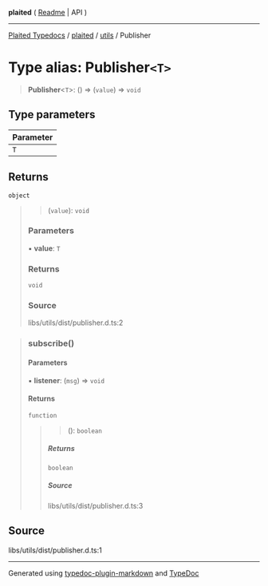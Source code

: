 **plaited** ( [Readme](../../README.md) \| API )

***

[Plaited Typedocs](../../../modules.md) / [plaited](../../modules.md) / [utils](../README.md) / Publisher

# Type alias: Publisher`<T>`

> **Publisher**\<`T`\>: () => (`value`) => `void`

## Type parameters

| Parameter |
| :------ |
| `T` |

## Returns

`object`

> > (`value`): `void`
>
> ### Parameters
>
> ▪ **value**: `T`
>
> ### Returns
>
> `void`
>
> ### Source
>
> libs/utils/dist/publisher.d.ts:2
>

> ### subscribe()
>
> #### Parameters
>
> ▪ **listener**: (`msg`) => `void`
>
> #### Returns
>
> `function`
>
> > > (): `boolean`
> >
> > ##### Returns
> >
> > `boolean`
> >
> > ##### Source
> >
> > libs/utils/dist/publisher.d.ts:3
> >
>

## Source

libs/utils/dist/publisher.d.ts:1

***

Generated using [typedoc-plugin-markdown](https://www.npmjs.com/package/typedoc-plugin-markdown) and [TypeDoc](https://typedoc.org/)
